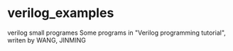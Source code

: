 # verilog_examples
verilog small programes
Some programs in "Verilog programming tutorial", writen by WANG, JINMING
